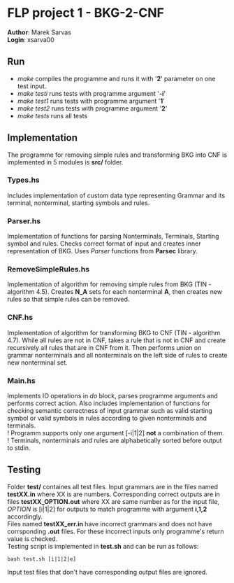 # FLP project 1 - BKG-2-CNF
**Author**: Marek Sarvas \
**Login**: xsarva00
## Run
- *make* compiles the programme and runs it with '**2**' parameter on one test input.
- *make testi* runs tests with programme argument '**-i**'
- *make test1* runs tests with programme argument '**1**'
- *make test2* runs tests with programme argument '**2**'
- *make tests* runs all tests
## Implementation
The programme for removing simple rules and transforming BKG into CNF is implemented in 5 modules is **src/** folder.
### Types.hs
Includes implementation of custom data type representing Grammar and its terminal, nonterminal, starting symbols and rules.
### Parser.hs
Implementation of functions for parsing Nonterminals, Terminals, Starting symbol and rules. Checks correct format of input and creates inner representation of BKG. Uses *Parser* functions from **Parsec** library. 
### RemoveSimpleRules.hs
Implementation of algorithm for removing simple rules from BKG (TIN - algorithm 4.5). Creates **N_A** sets for each nonterminal **A**, then creates new rules so that simple rules can be removed.
### CNF.hs
Implementation of algorithm for transforming BKG to CNF (TIN - algorithm 4.7). While all rules are not in CNF, takes a rule that is not in CNF and create recursively all rules that are in CNF from it. Then performs union on grammar nonterminals and all nonterminals on the left side of rules to create new nonterminal set.
### Main.hs
Implements IO operations in *do* block, parses programme arguments and performs correct action. Also includes implementation of functions for checking semantic correctness of input grammar such as valid starting symbol or valid symbols in rules according to given nonterminals and terminals. \
! Programm supports only one argument [-i|1|2] **not** a combination of them.\
! Terminals, nonterminals and rules are alphabetically sorted before output to stdin.
## Testing
Folder **test/** containes all test files. Input grammars are in the files named **testXX.in** where XX is are numbers. Corresponding correct outputs are in files **testXX_OPTION.out** where XX are same number as for the input file, *OPTION* is [i|1|2] for outputs to match programme with argument **i,1,2** accordingly.\
Files named **testXX_err.in** have incorrect grammars and does not have corrsponding **.out** files. For these incorrect inputs only programme's return value is checked.\
Testing script is implemented in **test.sh** and can be run as follows:
```
bash test.sh [i|1|2|e]
```
Input test files that don't have corresponding output files are ignored.